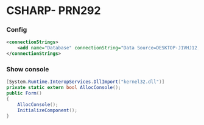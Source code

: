 # CSHARP- PRN292

### Config

```xml
<connectionStrings>
    <add name="Database" connectionString="Data Source=DESKTOP-J1VHJ12;Initial Catalog=******;User ID=sa;Password=123456" providerName="System.Data.SqlClient" />
</connectionStrings>
```

### Show console

```c#
[System.Runtime.InteropServices.DllImport("kernel32.dll")]
private static extern bool AllocConsole();
public Form()
{
    AllocConsole();
    InitializeComponent();
}
```
